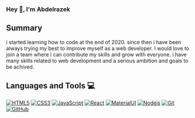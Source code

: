 ### Hey 👋, I'm Abdelrazek

## Summary

i started learning how to code at the end of 2020. since then i have been always trying my best to improve myself as a
web developer. I would love to join a team where i can contribute my skills and grow with everyone. i have many skills
related to web development and a serious ambition and goals to be achived.

## Languages and Tools 💻

[![HTML5](https://img.shields.io/badge/-HTML5-E34F26?style=flat&logo=html5&logoColor=white&link=https://github.com/abdelrazek-alaa)](https://github.com/abdelrazek-alaa)
[![CSS3](https://img.shields.io/badge/-CSS3-1572B6?style=flat&logo=css3&link=https://github.com/abdelrazek-alaa)](https://github.com/abdelrazek-alaa)
[![JavaScript](https://img.shields.io/badge/-JavaScript-black?style=flat&logo=javascript&link=https://github.com/abdelrazek-alaa)](https://github.com/abdelrazek-alaa)
[![React](https://img.shields.io/badge/-React-black?style=flat&logo=react&link=https://github.com/abdelrazek-alaa)](https://github.com/abdelrazek-alaa)
[![MaterialUI](https://img.shields.io/badge/-Material_UI-0081CB?style=flat&logo=material-ui&link=https://github.com/abdelrazek-alaa)](https://github.com/abdelrazek-alaa)
[![Nodejs](https://img.shields.io/badge/-Nodejs-black?style=flat&logo=Node.js&link=https://github.com/abdelrazek-alaa)](https://github.com/abdelrazek-alaa)
[![Git](https://img.shields.io/badge/-Git-black?style=flat&logo=git&link=https://github.com/abdelrazek-alaa)](https://github.com/abdelrazek-alaa)
[![GitHub](https://img.shields.io/badge/-GitHub-181717?style=flat&logo=github&link=https://github.com/abdelrazek-alaa)](https://github.com/abdelrazek-alaa)
